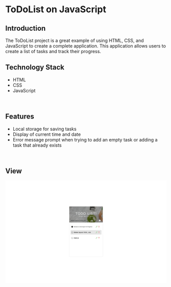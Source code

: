# ToDoList on JavaScript

## Introduction

The ToDoList project is a great example of using HTML, CSS, and JavaScript to create a complete application. This application allows users to create a list of tasks and track their progress.
<br>

## Technology Stack
- HTML
- CSS
- JavaScript
<br>

## Features
- Local storage for saving tasks
- Display of current time and date
- Error message prompt when trying to add an empty task or adding a task that already exists
<br>

## View

![img](./img/screenshot.png)


